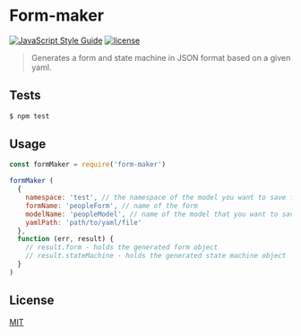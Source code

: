 # Form-maker
[![JavaScript Style Guide](https://img.shields.io/badge/code_style-standard-brightgreen.svg)](https://standardjs.com) [![license](https://img.shields.io/github/license/mashape/apistatus.svg)](https://github.com/wmfs/tymly/blob/master/packages/form-maker/LICENSE)

> Generates a form and state machine in JSON format based on a given yaml.

## <a name="tests"></a>Tests
```bash
$ npm test
```

## <a name="usage"></a>Usage

```javascript
const formMaker = require('form-maker')

formMaker (
  {
    namespace: 'test', // the namespace of the model you want to save form data to
    formName: 'peopleForm', // name of the form
    modelName: 'peopleModel', // name of the model that you want to save form data to
    yamlPath: 'path/to/yaml/file'
  },
  function (err, result) {
    // result.form - holds the generated form object
    // result.stateMachine - holds the generated state machine object
  }
)
```

## <a name="license"></a>License
[MIT](https://github.com/wmfs/tymly-runner/blob/master/LICENSE)
